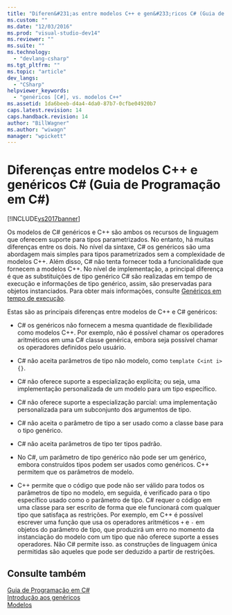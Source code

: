 ```yaml
---
title: "Diferen&#231;as entre modelos C++ e gen&#233;ricos C# (Guia de Programa&#231;&#227;o em C#) | Microsoft Docs"
ms.custom: ""
ms.date: "12/03/2016"
ms.prod: "visual-studio-dev14"
ms.reviewer: ""
ms.suite: ""
ms.technology: 
  - "devlang-csharp"
ms.tgt_pltfrm: ""
ms.topic: "article"
dev_langs: 
  - "CSharp"
helpviewer_keywords: 
  - "genéricos [C#], vs. modelos C++"
ms.assetid: 1da6beeb-d4a4-4da0-87b7-0cfbe04920b7
caps.latest.revision: 14
caps.handback.revision: 14
author: "BillWagner"
ms.author: "wiwagn"
manager: "wpickett"
---
```

# Diferen&#231;as entre modelos C++ e gen&#233;ricos C# (Guia de Programa&#231;&#227;o em C#)
[!INCLUDE[vs2017banner](../../../csharp/includes/vs2017banner.md)]

Os modelos de C\# genéricos e C\+\+ são ambos os recursos de linguagem que oferecem suporte para tipos parametrizados.  No entanto, há muitas diferenças entre os dois.  No nível da sintaxe, C\# os genéricos são uma abordagem mais simples para tipos parametrizados sem a complexidade de modelos C\+\+.  Além disso, C\# não tenta fornecer toda a funcionalidade que fornecem a modelos C\+\+.  No nível de implementação, a principal diferença é que as substituições de tipo genérico C\# são realizadas em tempo de execução e informações de tipo genérico, assim, são preservadas para objetos instanciados.  Para obter mais informações, consulte [Genéricos em tempo de execução](../../../csharp/programming-guide/generics/generics-in-the-run-time.md).  
  
 Estas são as principais diferenças entre modelos de C\+\+ e C\# genéricos:  
  
-   C\# os genéricos não fornecem a mesma quantidade de flexibilidade como modelos C\+\+.  Por exemplo, não é possível chamar os operadores aritméticos em uma C\# classe genérica, embora seja possível chamar os operadores definidos pelo usuário.  
  
-   C\# não aceita parâmetros de tipo não modelo, como `template C<int i> {}`.  
  
-   C\# não oferece suporte a especialização explícita; ou seja, uma implementação personalizada de um modelo para um tipo específico.  
  
-   C\# não oferece suporte a especialização parcial: uma implementação personalizada para um subconjunto dos argumentos de tipo.  
  
-   C\# não aceita o parâmetro de tipo a ser usado como a classe base para o tipo genérico.  
  
-   C\# não aceita parâmetros de tipo ter tipos padrão.  
  
-   No C\#, um parâmetro de tipo genérico não pode ser um genérico, embora construídos tipos podem ser usados como genéricos.  C\+\+ permitem que os parâmetros de modelo.  
  
-   C\+\+ permite que o código que pode não ser válido para todos os parâmetros de tipo no modelo, em seguida, é verificado para o tipo específico usado como o parâmetro de tipo.  C\# requer o código em uma classe para ser escrito de forma que ele funcionará com qualquer tipo que satisfaça as restrições.  Por exemplo, em C\+\+ é possível escrever uma função que usa os operadores aritméticos `+` e `-` em objetos do parâmetro de tipo, que produzirá um erro no momento da instanciação do modelo com um tipo que não oferece suporte a esses operadores.  Não C\# permite isso. as construções de linguagem única permitidas são aqueles que pode ser deduzido a partir de restrições.  
  
## Consulte também  
 [Guia de Programação em C\#](../../../csharp/programming-guide/index.md)   
 [Introdução aos genéricos](../../../csharp/programming-guide/generics/introduction-to-generics.md)   
 [Modelos](/visual-cpp/cpp/templates-cpp)